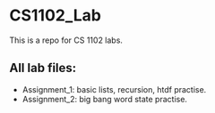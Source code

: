# CS1102_Lab

This is a repo for CS 1102 labs.

All lab files:
--------------
* Assignment_1: basic lists, recursion, htdf practise.
* Assignment_2: big bang word state practise.
